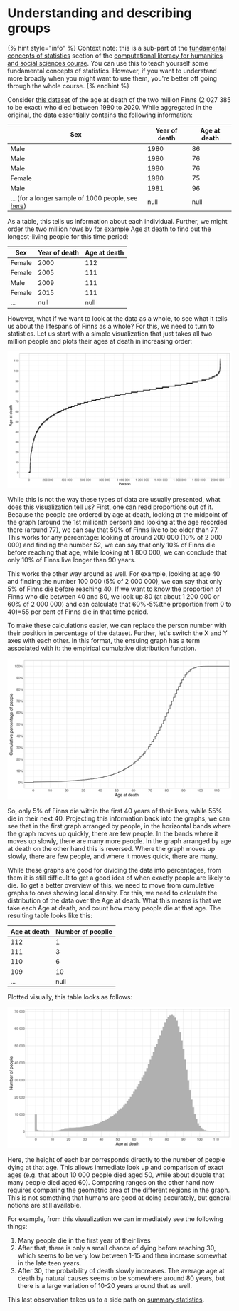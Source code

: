 # Understanding and describing groups

{% hint style="info" %}
Context note: this is a sub-part of the [fundamental concepts of statistics](./) section of the [computational literacy for humanities and social sciences course](../). You can use this to teach yourself some fundamental concepts of statistics. However, if you want to understand more broadly when you might want to use them, you're better off going through the whole course.
{% endhint %}

Consider [this dataset](https://pxnet2.stat.fi/PXWeb/pxweb/en/StatFin/StatFin\_\_vrm\_\_kuol/statfin\_kuol\_pxt\_12ag.px/) of the age at death of the two million Finns (2 027 385 to be exact) who died between 1980 to 2020. While aggregated in the original, the data essentially contains the following information:

<table><thead><tr><th>Sex</th><th data-type="number">Year of death</th><th data-type="number">Age at death</th></tr></thead><tbody><tr><td>Male</td><td>1980</td><td>86</td></tr><tr><td>Male</td><td>1980</td><td>76</td></tr><tr><td>Male</td><td>1980</td><td>76</td></tr><tr><td>Female</td><td>1980</td><td>75</td></tr><tr><td>Male</td><td>1981</td><td>96</td></tr><tr><td>... (for a longer sample of 1000 people, see <a href="https://docs.google.com/spreadsheets/d/1xd1HJCJdOthA8PN97Xcr0yu_NFCy6iDVjn8vuAOLALk/edit?usp=sharing">here</a>)</td><td>null</td><td>null</td></tr></tbody></table>

As a table, this tells us information about each individual. Further, we might order the two million rows by for example Age at death to find out the longest-living people for this time period:

<table><thead><tr><th>Sex</th><th data-type="number">Year of death</th><th data-type="number">Age at death</th></tr></thead><tbody><tr><td>Female</td><td>2000</td><td>112</td></tr><tr><td>Female</td><td>2005</td><td>111</td></tr><tr><td>Male</td><td>2009</td><td>111</td></tr><tr><td>Female</td><td>2015</td><td>111</td></tr><tr><td>...</td><td>null</td><td>null</td></tr></tbody></table>

However, what if we want to look at the data as a whole, to see what it tells us about the lifespans of Finns as a whole? For this, we need to turn to statistics. Let us start with a simple visualization that just takes all two million people and plots their ages at death in increasing order:&#x20;

![Ages at death of two million Finns, ordered by age at death](<../.gitbook/assets/9795e3a8-c993-4487-a8be-92663c60d479 (1).png>)

While this is not the way these types of data are usually presented, what does this visualization tell us? First, one can read proportions out of it. Because the people are ordered by age at death, looking at the midpoint of the graph (around the 1st millionth person) and looking at the age recorded there (around 77), we can say that 50% of Finns live to be older than 77. This works for any percentage: looking at around 200 000 (10% of 2 000 000) and finding the number 52, we can say that only 10% of Finns die before reaching that age, while looking at 1 800 000, we can conclude that only 10% of Finns live longer than 90 years.&#x20;

This works the other way around as well. For example, looking at age 40 and finding the number 100 000 (5% of 2 000 000), we can say that only 5% of Finns die before reaching 40. If we want to know the proportion of Finns who die between 40 and 80, we look up 80 (at about 1 200 000 or 60% of 2 000 000) and can calculate that 60%-5%(the proportion from 0 to 40)=55 per cent of Finns die in that time period.&#x20;

To make these calculations easier, we can replace the person number with their position in percentage of the dataset. Further, let's switch the X and Y axes with each other. In this format, the ensuing graph has a term associated with it: the empirical cumulative distribution function.

![The empirical cumulative distribution function of our data](<../.gitbook/assets/image (17).png>)

So, only 5% of Finns die within the first 40 years of their lives, while 55% die in their next 40. Projecting this information back into the graphs, we can see that in the first graph arranged by people, in the horizontal bands where the graph moves up quickly, there are few people. In the bands where it moves up slowly, there are many more people. In the graph arranged by age at death on the other hand this is reversed. Where the graph moves up slowly, there are few people, and where it moves quick, there are many.&#x20;

While these graphs are good for dividing the data into percentages, from them it is still difficult to get a good idea of when exactly people are likely to die. To get a better overview of this, we need to move from cumulative graphs to ones showing local density. For this, we need to calculate the distribution of the data over the Age at death. What this means is that we take each Age at death, and count how many people die at that age. The resulting table looks like this:

<table><thead><tr><th>Age at death</th><th data-type="number">Number of peoplle</th></tr></thead><tbody><tr><td>112</td><td>1</td></tr><tr><td>111</td><td>3</td></tr><tr><td>110</td><td>6</td></tr><tr><td>109</td><td>10</td></tr><tr><td>...</td><td>null</td></tr></tbody></table>

Plotted visually, this table looks as follows:

![The number of people dying at each age](../.gitbook/assets/d1a37eea-94ff-4dc4-a5b4-c88490980c2c.png)

Here, the height of each bar corresponds directly to the number of people dying at that age. This allows immediate look up and comparison of exact ages (e.g. that about 10 000 people died aged 50, while about double that many people died aged 60). Comparing ranges on the other hand now requires comparing the geometric area of the different regions in the graph. This is not something that humans are good at doing accurately, but general notions are still available.&#x20;

For example, from this visualization we can immediately see the following things:

1. Many people die in the first year of their lives
2. After that, there is only a small chance of dying before reaching 30, which seems to be very low between 1-15 and then increase somewhat in the late teen years.
3. After 30, the probability of death slowly increases. The average age at death by natural causes seems to be somewhere around 80 years, but there is a large variation of 10-20 years around that as well.

This last observation takes us to a side path on [summary statistics](what-is-average.md).
